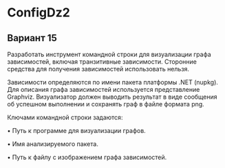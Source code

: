 # ConfigDz2
## Вариант 15
Разработать инструмент командной строки для визуализации графа 
зависимостей, включая транзитивные зависимости. Сторонние средства для 
получения зависимостей использовать нельзя.

Зависимости определяются по имени пакета платформы .NET (nupkg). Для 
описания графа зависимостей используется представление Graphviz. 
Визуализатор должен выводить результат в виде сообщения об успешном 
выполнении и сохранять граф в файле формата png.

Ключами командной строки задаются:

• Путь к программе для визуализации графов.

• Имя анализируемого пакета.

• Путь к файлу с изображением графа зависимостей.
